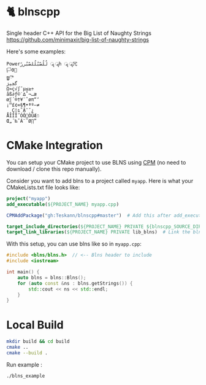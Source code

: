 # 🐈 blnscpp
Single header C++ API for the Big List of Naughty Strings https://github.com/minimaxir/big-list-of-naughty-strings

Here's some examples:
```
Powerلُلُصّبُلُلصّبُررً ॣ ॣh ॣ ॣ冗
🏳0🌈️
జ్ఞ‌ా
گچپژ
Ω≈ç√∫˜µ≤≥÷
åß∂ƒ©˙∆˚¬…æ
œ∑´®†¥¨ˆøπ“‘
¡™£¢∞§¶•ªº–≠
¸˛Ç◊ı˜Â¯˘¿
ÅÍÎÏ˝ÓÔÒÚÆ☃
Œ„´‰ˇÁ¨ˆØ∏”
```

# CMake Integration

You can setup your CMake project to use BLNS using [CPM](https://github.com/cpm-cmake/CPM.cmake)
(no need to download / clone this repo manually).

Consider you want to add blns to a project called `myapp`. Here is what
your CMakeLists.txt file looks like:

```cmake
project("myapp")
add_executable(${PROJECT_NAME} myapp.cpp)

CPMAddPackage("gh:Teskann/blnscpp#master")  # Add this after add_executable / add_library, ...

target_include_directories(${PROJECT_NAME} PRIVATE ${blnscpp_SOURCE_DIR}/include)  # Add include path
target_link_libraries(${PROJECT_NAME} PRIVATE lib_blns)  # Link the blns library
```

With this setup, you can use blns like so in `myapp.cpp`:

```c++
#include <blns/blns.h>  // <-- Blns header to include
#include <iostream>

int main() {
    auto blns = blns::Blns();
    for (auto const &ns : blns.getStrings()) {
        std::cout << ns << std::endl;
    }
}
```

# Local Build

```bash
mkdir build && cd build
cmake ..
cmake --build .
```

Run example :

```bash
./blns_example
```